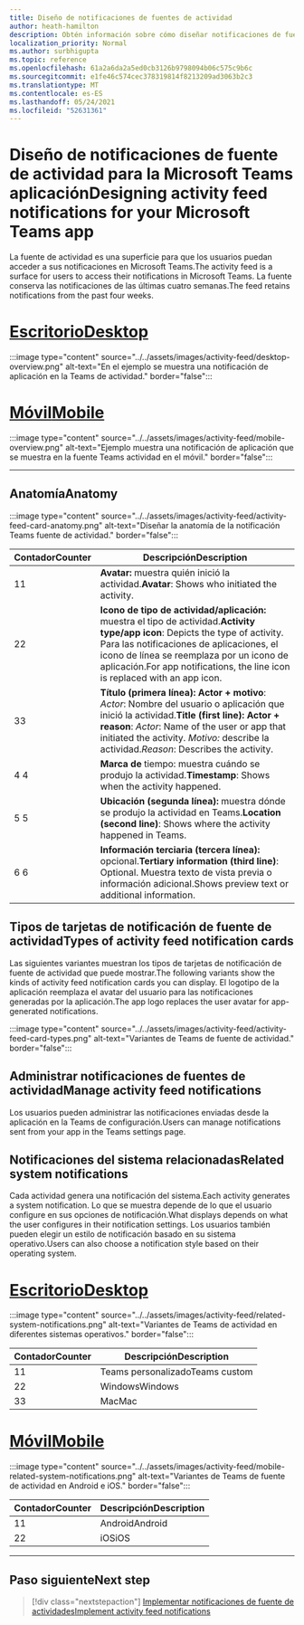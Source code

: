 ```yaml
---
title: Diseño de notificaciones de fuentes de actividad
author: heath-hamilton
description: Obtén información sobre cómo diseñar notificaciones de fuentes de actividad para tu Teams aplicación y obtener el kit Microsoft Teams interfaz de usuario.
localization_priority: Normal
ms.author: surbhigupta
ms.topic: reference
ms.openlocfilehash: 61a2a6da2a5ed0cb3126b9798094b06c575c9b6c
ms.sourcegitcommit: e1fe46c574cec378319814f8213209ad3063b2c3
ms.translationtype: MT
ms.contentlocale: es-ES
ms.lasthandoff: 05/24/2021
ms.locfileid: "52631361"
---
```

# <a name="designing-activity-feed-notifications-for-your-microsoft-teams-app"></a><span data-ttu-id="28fe2-103">Diseño de notificaciones de fuente de actividad para la Microsoft Teams aplicación</span><span class="sxs-lookup"><span data-stu-id="28fe2-103">Designing activity feed notifications for your Microsoft Teams app</span></span>

<span data-ttu-id="28fe2-104">La fuente de actividad es una superficie para que los usuarios puedan acceder a sus notificaciones en Microsoft Teams.</span><span class="sxs-lookup"><span data-stu-id="28fe2-104">The activity feed is a surface for users to access their notifications in Microsoft Teams.</span></span> <span data-ttu-id="28fe2-105">La fuente conserva las notificaciones de las últimas cuatro semanas.</span><span class="sxs-lookup"><span data-stu-id="28fe2-105">The feed retains notifications from the past four weeks.</span></span>

# <a name="desktop"></a>[<span data-ttu-id="28fe2-106">Escritorio</span><span class="sxs-lookup"><span data-stu-id="28fe2-106">Desktop</span></span>](#tab/desktop)

:::image type="content" source="../../assets/images/activity-feed/desktop-overview.png" alt-text="En el ejemplo se muestra una notificación de aplicación en la Teams de actividad." border="false":::

# <a name="mobile"></a>[<span data-ttu-id="28fe2-108">Móvil</span><span class="sxs-lookup"><span data-stu-id="28fe2-108">Mobile</span></span>](#tab/mobile)

:::image type="content" source="../../assets/images/activity-feed/mobile-overview.png" alt-text="Ejemplo muestra una notificación de aplicación que se muestra en la fuente Teams actividad en el móvil." border="false":::

---

## <a name="anatomy"></a><span data-ttu-id="28fe2-110">Anatomía</span><span class="sxs-lookup"><span data-stu-id="28fe2-110">Anatomy</span></span>

:::image type="content" source="../../assets/images/activity-feed/activity-feed-card-anatomy.png" alt-text="Diseñar la anatomía de la notificación Teams fuente de actividad." border="false":::

|<span data-ttu-id="28fe2-112">Contador</span><span class="sxs-lookup"><span data-stu-id="28fe2-112">Counter</span></span>|<span data-ttu-id="28fe2-113">Descripción</span><span class="sxs-lookup"><span data-stu-id="28fe2-113">Description</span></span>|
|----------|-----------|
|<span data-ttu-id="28fe2-114">1</span><span class="sxs-lookup"><span data-stu-id="28fe2-114">1</span></span>|<span data-ttu-id="28fe2-115">**Avatar:** muestra quién inició la actividad.</span><span class="sxs-lookup"><span data-stu-id="28fe2-115">**Avatar**: Shows who initiated the activity.</span></span>|
|<span data-ttu-id="28fe2-116">2</span><span class="sxs-lookup"><span data-stu-id="28fe2-116">2</span></span>|<span data-ttu-id="28fe2-117">**Icono de tipo de actividad/aplicación:** muestra el tipo de actividad.</span><span class="sxs-lookup"><span data-stu-id="28fe2-117">**Activity type/app icon**: Depicts the type of activity.</span></span> <span data-ttu-id="28fe2-118">Para las notificaciones de aplicaciones, el icono de línea se reemplaza por un icono de aplicación.</span><span class="sxs-lookup"><span data-stu-id="28fe2-118">For app notifications, the line icon is replaced with an app icon.</span></span>|
|<span data-ttu-id="28fe2-119">3</span><span class="sxs-lookup"><span data-stu-id="28fe2-119">3</span></span>|<span data-ttu-id="28fe2-120">**Título (primera línea): Actor + motivo**: *Actor*: Nombre del usuario o aplicación que inició la actividad.</span><span class="sxs-lookup"><span data-stu-id="28fe2-120">**Title (first line): Actor + reason**: *Actor*: Name of the user or app that initiated the activity.</span></span> <span data-ttu-id="28fe2-121">*Motivo:* describe la actividad.</span><span class="sxs-lookup"><span data-stu-id="28fe2-121">*Reason*: Describes the activity.</span></span>|
|<span data-ttu-id="28fe2-122">4 </span><span class="sxs-lookup"><span data-stu-id="28fe2-122">4</span></span>|<span data-ttu-id="28fe2-123">**Marca de** tiempo: muestra cuándo se produjo la actividad.</span><span class="sxs-lookup"><span data-stu-id="28fe2-123">**Timestamp**: Shows when the activity happened.</span></span>|
|<span data-ttu-id="28fe2-124">5 </span><span class="sxs-lookup"><span data-stu-id="28fe2-124">5</span></span>|<span data-ttu-id="28fe2-125">**Ubicación (segunda línea):** muestra dónde se produjo la actividad en Teams.</span><span class="sxs-lookup"><span data-stu-id="28fe2-125">**Location (second line)**: Shows where the activity happened in Teams.</span></span>|
|<span data-ttu-id="28fe2-126">6 </span><span class="sxs-lookup"><span data-stu-id="28fe2-126">6</span></span>|<span data-ttu-id="28fe2-127">**Información terciaria (tercera línea):** opcional.</span><span class="sxs-lookup"><span data-stu-id="28fe2-127">**Tertiary information (third line)**: Optional.</span></span> <span data-ttu-id="28fe2-128">Muestra texto de vista previa o información adicional.</span><span class="sxs-lookup"><span data-stu-id="28fe2-128">Shows preview text or additional information.</span></span>|

## <a name="types-of-activity-feed-notification-cards"></a><span data-ttu-id="28fe2-129">Tipos de tarjetas de notificación de fuente de actividad</span><span class="sxs-lookup"><span data-stu-id="28fe2-129">Types of activity feed notification cards</span></span>

<span data-ttu-id="28fe2-130">Las siguientes variantes muestran los tipos de tarjetas de notificación de fuente de actividad que puede mostrar.</span><span class="sxs-lookup"><span data-stu-id="28fe2-130">The following variants show the kinds of activity feed notification cards you can display.</span></span> <span data-ttu-id="28fe2-131">El logotipo de la aplicación reemplaza el avatar del usuario para las notificaciones generadas por la aplicación.</span><span class="sxs-lookup"><span data-stu-id="28fe2-131">The app logo replaces the user avatar for app-generated notifications.</span></span>

:::image type="content" source="../../assets/images/activity-feed/activity-feed-card-types.png" alt-text="Variantes de Teams de fuente de actividad." border="false":::

## <a name="manage-activity-feed-notifications"></a><span data-ttu-id="28fe2-133">Administrar notificaciones de fuentes de actividad</span><span class="sxs-lookup"><span data-stu-id="28fe2-133">Manage activity feed notifications</span></span>

<span data-ttu-id="28fe2-134">Los usuarios pueden administrar las notificaciones enviadas desde la aplicación en la Teams de configuración.</span><span class="sxs-lookup"><span data-stu-id="28fe2-134">Users can manage notifications sent from your app in the Teams settings page.</span></span>

## <a name="related-system-notifications"></a><span data-ttu-id="28fe2-135">Notificaciones del sistema relacionadas</span><span class="sxs-lookup"><span data-stu-id="28fe2-135">Related system notifications</span></span>

<span data-ttu-id="28fe2-136">Cada actividad genera una notificación del sistema.</span><span class="sxs-lookup"><span data-stu-id="28fe2-136">Each activity generates a system notification.</span></span> <span data-ttu-id="28fe2-137">Lo que se muestra depende de lo que el usuario configure en sus opciones de notificación.</span><span class="sxs-lookup"><span data-stu-id="28fe2-137">What displays depends on what the user configures in their notification settings.</span></span> <span data-ttu-id="28fe2-138">Los usuarios también pueden elegir un estilo de notificación basado en su sistema operativo.</span><span class="sxs-lookup"><span data-stu-id="28fe2-138">Users can also choose a notification style based on their operating system.</span></span>

# <a name="desktop"></a>[<span data-ttu-id="28fe2-139">Escritorio</span><span class="sxs-lookup"><span data-stu-id="28fe2-139">Desktop</span></span>](#tab/desktop)

:::image type="content" source="../../assets/images/activity-feed/related-system-notifications.png" alt-text="Variantes de Teams de actividad en diferentes sistemas operativos." border="false":::

|<span data-ttu-id="28fe2-141">Contador</span><span class="sxs-lookup"><span data-stu-id="28fe2-141">Counter</span></span>|<span data-ttu-id="28fe2-142">Descripción</span><span class="sxs-lookup"><span data-stu-id="28fe2-142">Description</span></span>|
|----------|-----------|
|<span data-ttu-id="28fe2-143">1</span><span class="sxs-lookup"><span data-stu-id="28fe2-143">1</span></span>|<span data-ttu-id="28fe2-144">Teams personalizado</span><span class="sxs-lookup"><span data-stu-id="28fe2-144">Teams custom</span></span>|
|<span data-ttu-id="28fe2-145">2</span><span class="sxs-lookup"><span data-stu-id="28fe2-145">2</span></span>|<span data-ttu-id="28fe2-146">Windows</span><span class="sxs-lookup"><span data-stu-id="28fe2-146">Windows</span></span>|
|<span data-ttu-id="28fe2-147">3</span><span class="sxs-lookup"><span data-stu-id="28fe2-147">3</span></span>|<span data-ttu-id="28fe2-148">Mac</span><span class="sxs-lookup"><span data-stu-id="28fe2-148">Mac</span></span>|

# <a name="mobile"></a>[<span data-ttu-id="28fe2-149">Móvil</span><span class="sxs-lookup"><span data-stu-id="28fe2-149">Mobile</span></span>](#tab/mobile)

:::image type="content" source="../../assets/images/activity-feed/mobile-related-system-notifications.png" alt-text="Variantes de Teams de fuente de actividad en Android e iOS." border="false":::

|<span data-ttu-id="28fe2-151">Contador</span><span class="sxs-lookup"><span data-stu-id="28fe2-151">Counter</span></span>|<span data-ttu-id="28fe2-152">Descripción</span><span class="sxs-lookup"><span data-stu-id="28fe2-152">Description</span></span>|
|----------|-----------|
|<span data-ttu-id="28fe2-153">1</span><span class="sxs-lookup"><span data-stu-id="28fe2-153">1</span></span>|<span data-ttu-id="28fe2-154">Android</span><span class="sxs-lookup"><span data-stu-id="28fe2-154">Android</span></span>|
|<span data-ttu-id="28fe2-155">2</span><span class="sxs-lookup"><span data-stu-id="28fe2-155">2</span></span>|<span data-ttu-id="28fe2-156">iOS</span><span class="sxs-lookup"><span data-stu-id="28fe2-156">iOS</span></span>|

---

## <a name="next-step"></a><span data-ttu-id="28fe2-157">Paso siguiente</span><span class="sxs-lookup"><span data-stu-id="28fe2-157">Next step</span></span>

> [!div class="nextstepaction"]
> [<span data-ttu-id="28fe2-158">Implementar notificaciones de fuente de actividades</span><span class="sxs-lookup"><span data-stu-id="28fe2-158">Implement activity feed notifications</span></span>](/graph/teams-send-activityfeednotifications)
